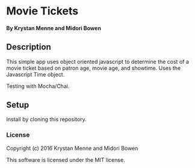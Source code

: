 # Movie Tickets

#### By Krystan Menne and Midori Bowen

## Description

This simple app uses object oriented javascript to determine the cost of a movie ticket based on patron age, movie age, and showtime. Uses the Javascript Time object.

Testing with Mocha/Chai.

## Setup

Install by cloning this repository.

### License

Copyright (c) 2016 Krystan Menne and Midori Bowen

This software is licensed under the MIT license.
